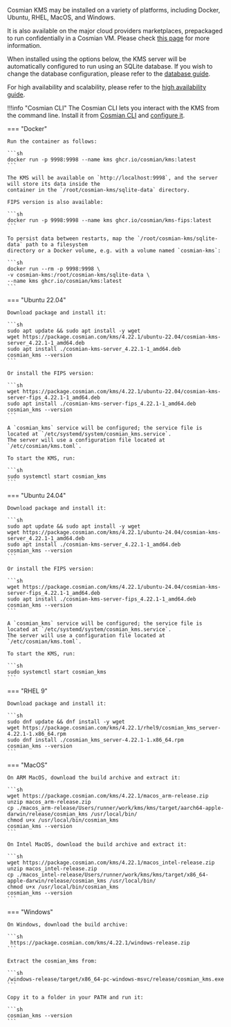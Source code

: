 Cosmian KMS may be installed on a variety of platforms, including Docker, Ubuntu, RHEL, MacOS, and Windows.

It is also available on the major cloud providers marketplaces, prepackaged to run confidentially in a Cosmian VM.
Please check [this page](./marketplace_guide.md) for more information.

When installed using the options below, the KMS server will be automatically configured to run
using an SQLite database.
If you wish to change the database configuration, please refer to the [database guide](../database.md).

For high availability and scalability, please refer to the [high availability guide](./high_availability_mode.md).

!!!info "Cosmian CLI"
    The Cosmian CLI lets you interact with the KMS from the command line.
    Install it from [Cosmian CLI](https://package.cosmian.com/cli/)
    and [configure it](../../cosmian_cli/index.md).

=== "Docker"

    Run the container as follows:

    ```sh
    docker run -p 9998:9998 --name kms ghcr.io/cosmian/kms:latest
    ```

    The KMS will be available on `http://localhost:9998`, and the server will store its data inside the
    container in the `/root/cosmian-kms/sqlite-data` directory.

    FIPS version is also available:

    ```sh
    docker run -p 9998:9998 --name kms ghcr.io/cosmian/kms-fips:latest
    ```

    To persist data between restarts, map the `/root/cosmian-kms/sqlite-data` path to a filesystem
    directory or a Docker volume, e.g. with a volume named `cosmian-kms`:

    ```sh
    docker run --rm -p 9998:9998 \
    -v cosmian-kms:/root/cosmian-kms/sqlite-data \
    --name kms ghcr.io/cosmian/kms:latest
    ```

=== "Ubuntu 22.04"

    Download package and install it:

    ```sh
    sudo apt update && sudo apt install -y wget
    wget https://package.cosmian.com/kms/4.22.1/ubuntu-22.04/cosmian-kms-server_4.22.1-1_amd64.deb
    sudo apt install ./cosmian-kms-server_4.22.1-1_amd64.deb
    cosmian_kms --version
    ```

    Or install the FIPS version:

    ```sh
    wget https://package.cosmian.com/kms/4.22.1/ubuntu-22.04/cosmian-kms-server-fips_4.22.1-1_amd64.deb
    sudo apt install ./cosmian-kms-server-fips_4.22.1-1_amd64.deb
    cosmian_kms --version
    ```

    A `cosmian_kms` service will be configured; the service file is located at `/etc/systemd/system/cosmian_kms.service`.
    The server will use a configuration file located at `/etc/cosmian/kms.toml`.

    To start the KMS, run:

    ```sh
    sudo systemctl start cosmian_kms
    ```

=== "Ubuntu 24.04"

    Download package and install it:

    ```sh
    sudo apt update && sudo apt install -y wget
    wget https://package.cosmian.com/kms/4.22.1/ubuntu-24.04/cosmian-kms-server_4.22.1-1_amd64.deb
    sudo apt install ./cosmian-kms-server_4.22.1-1_amd64.deb
    cosmian_kms --version
    ```

    Or install the FIPS version:

    ```sh
    wget https://package.cosmian.com/kms/4.22.1/ubuntu-24.04/cosmian-kms-server-fips_4.22.1-1_amd64.deb
    sudo apt install ./cosmian-kms-server-fips_4.22.1-1_amd64.deb
    cosmian_kms --version
    ```

    A `cosmian_kms` service will be configured; the service file is located at `/etc/systemd/system/cosmian_kms.service`.
    The server will use a configuration file located at `/etc/cosmian/kms.toml`.

    To start the KMS, run:

    ```sh
    sudo systemctl start cosmian_kms
    ```

=== "RHEL 9"

    Download package and install it:

    ```sh
    sudo dnf update && dnf install -y wget
    wget https://package.cosmian.com/kms/4.22.1/rhel9/cosmian_kms_server-4.22.1-1.x86_64.rpm
    sudo dnf install ./cosmian_kms_server-4.22.1-1.x86_64.rpm
    cosmian_kms --version
    ```

=== "MacOS"

    On ARM MacOS, download the build archive and extract it:

    ```sh
    wget https://package.cosmian.com/kms/4.22.1/macos_arm-release.zip
    unzip macos_arm-release.zip
    cp ./macos_arm-release/Users/runner/work/kms/kms/target/aarch64-apple-darwin/release/cosmian_kms /usr/local/bin/
    chmod u+x /usr/local/bin/cosmian_kms
    cosmian_kms --version
    ```

    On Intel MacOS, download the build archive and extract it:

    ```sh
    wget https://package.cosmian.com/kms/4.22.1/macos_intel-release.zip
    unzip macos_intel-release.zip
    cp ./macos_intel-release/Users/runner/work/kms/kms/target/x86_64-apple-darwin/release/cosmian_kms /usr/local/bin/
    chmod u+x /usr/local/bin/cosmian_kms
    cosmian_kms --version
    ```

=== "Windows"

    On Windows, download the build archive:

    ```sh
     https://package.cosmian.com/kms/4.22.1/windows-release.zip
    ```

    Extract the cosmian_kms from:

    ```sh
    /windows-release/target/x86_64-pc-windows-msvc/release/cosmian_kms.exe
    ```

    Copy it to a folder in your PATH and run it:

    ```sh
    cosmian_kms --version
    ```
